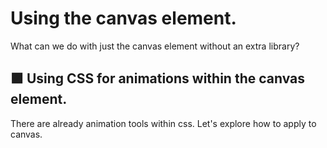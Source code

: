 <!-- This content will not appear in the rendered Markdown -->
<!-- This content will not appear in the rendered Markdown 
it can be multi-lines too btw
-->
# Using the canvas element.
What can we do with just the canvas element without an extra library?

## 

## 🟪 Using CSS for animations within the canvas element.
There are already animation tools within css. Let's explore how to apply to canvas.
